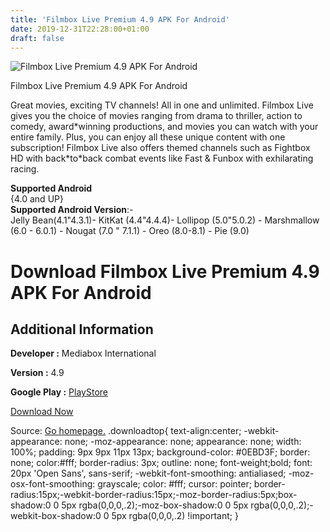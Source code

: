 ```yaml
---
title: 'Filmbox Live Premium 4.9 APK For Android'
date: 2019-12-31T22:28:00+01:00
draft: false
---
```


![Filmbox Live Premium 4.9 APK For Android](https://i2.wp.com/apkhome.net/wp-content/uploads/2019/11/Filmbox-Live-Premium-4.9.png "Filmbox Live Premium 4.9 APK For Android")

  

Filmbox Live Premium 4.9 APK For Android

Great movies, exciting TV channels! All in one and unlimited. Filmbox Live gives you the choice of movies ranging from drama to thriller, action to comedy, award\*winning productions, and movies you can watch with your entire family. Plus, you can enjoy all these unique content with one subscription! Filmbox Live also offers themed channels such as Fightbox HD with back\*to\*back combat events like Fast & Funbox with exhilarating racing.

**Supported Android**  
{4.0 and UP}  
**Supported Android Version**:-  
Jelly Bean(4.1"4.3.1)- KitKat (4.4"4.4.4)- Lollipop (5.0"5.0.2) - Marshmallow (6.0 - 6.0.1) - Nougat (7.0 " 7.1.1) - Oreo (8.0-8.1) - Pie (9.0)

Download Filmbox Live Premium 4.9 APK For Android
=================================================

Additional Information
----------------------

**Developer :** Mediabox International

**Version :** 4.9

**Google Play :** [PlayStore](https://play.google.com/store/apps/details?id=filmboxkk.com.filmbox&hl=en)

  

[Download Now](https://store4app.co/post/filmbox-live-premium-4-9-apk-for-android_1573754955)

  
Source: [Go homepage.](https://store4app.co/post/filmbox-live-premium-4-9-apk-for-android_1573754955) .downloadtop{ text-align:center; -webkit-appearance: none; -moz-appearance: none; appearance: none; width: 100%; padding: 9px 9px 11px 13px; background-color: #0EBD3F; border: none; color:#fff; border-radius: 3px; outline: none; font-weight;bold; font: 20px 'Open Sans', sans-serif; -webkit-font-smoothing: antialiased; -moz-osx-font-smoothing: grayscale; color: #fff; cursor: pointer; border-radius:15px;-webkit-border-radius:15px;-moz-border-radius:5px;box-shadow:0 0 5px rgba(0,0,0,.2);-moz-box-shadow:0 0 5px rgba(0,0,0,.2);-webkit-box-shadow:0 0 5px rgba(0,0,0,.2) !important; }